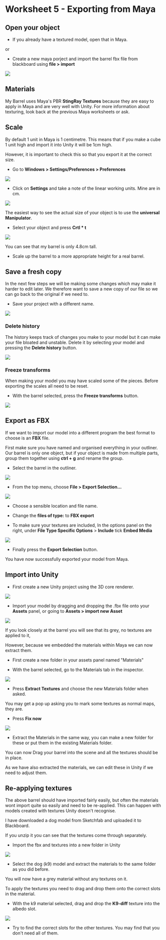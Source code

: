 # Worksheet 5 - Exporting from Maya

## Open your object

- If you already have a textured model, open that in Maya.

or

- Create a new maya porject and import the barrel fbx file from blackboard using **file > import**

![](images/worksheet_6/barrel.png)

## Materials

My Barrel uses Maya's PBR **StingRay Textures** because they are easy to apply in Maya and are  very well with Unity. For more information about texturing, look back at the previous Maya worksheets or ask.

## Scale

By default 1 unit in Maya is 1 centimetre. This means that if you make a cube 1 unit high and import it into Unity it will be 1cm high. 

However, it is important to check this so that you export it at the correct size.

- Go to **Windows > Settings/Preferences > Preferences**

![](images/worksheet_5/preferences.png)

- Click on **Settings** and take a note of the linear working units. Mine are in cm.

![](images/worksheet_6/cm.png)

The easiest way to see the actual size of your object is to use the **universal Manipulator**.

- Select your object and press **Crtl * t**

![](images/worksheet_6/universal_translator.png)

You can see that my barrel is only 4.8cm tall.

- Scale up the barrel to a more appropriate height for a real barrel.


## Save a fresh copy

In the next few steps we will be making some changes which may make it harder to edit later. We therefore want to save a new copy of our file so we can go back to the original if we need to. 

- Save your project with a different name.

![](images/worksheet_5/save_as.png)

### Delete history

The history keeps track of changes you make to your model but it can make your file bloated and unstable. Delete it by selecting your model and pressing the **Delete history** button.

![](images/worksheet_5/delete_history.png)

### Freeze transforms

When making your model you may have scaled some of the pieces. Before exporting the scales all need to be reset.

- With the barrel selected, press the **Freeze transforms** button.

![](images/worksheet_5/freeze.png)

## Export as FBX

If we want to import our model into a different program the best format to choose is an **FBX** file.

First make sure you have named and organised everything in your outliner. Our barrel is only one object, but if your object is made from multiple parts, group them together using **ctrl + g** and rename the group.

- Select the barrel in the outliner.

![](images/worksheet_6/select_barrel.png)

- From the top menu, choose **File > Export Selection...**

![](images/worksheet_5/export_selection.png)

- Choose a sensible location and file name.
- Change the **files of type:** to **FBX export**

- To make sure your textures are included, In the options panel on the right, under **File Type Specific Options** > **Include** tick **Embed Media**

![](images/worksheet_6/embed_media.png)

- Finally press the **Export Selection** button.

You have now successfully exported your model from Maya.

## Import into Unity

- First create a new Unity project using the 3D core renderer.

![](images/worksheet_6/unity1.png)

- Import your model by dragging and dropping the .fbx file onto your **Assets** panel, or going to **Assets > import new Asset**

![](images/worksheet_6/grey_barrel.png)

If you look closely at the barrel you will see that its grey, no textures are applied to it,

However, because we embedded the materials within Maya we can now extract them.

- First create a new folder in your assets panel named "Materials"

- With the barrel selected, go to the Materials tab in the inspector.

![](images/worksheet_6/materials_tab.png)

- Press **Extract Textures** and choose the new Materials folder when asked.

You may get a pop up asking you to mark some textures as normal maps, they are.

- Press **Fix now**

![](images/worksheet_6/fix_now.png)

- Extract the Materials in the same way, you can make a new folder for these or put them in the existing Materials folder.

You can now Drag your barrel into the scene and all the textures should be in place. 

As we have also extracted the materials, we can edit these in Unity if we need to adjust them.

## Re-applying textures

The above barrel should have imported fairly easily, but often the materials wont import quite so easily and need to be re-applied. This can happen with models created with textures Unity doesn't recognise.

I have downloaded a dog model from Sketchfab and uploaded it to Blackboard.

If you unzip it you can see that the textures come through separately.

- Import the fbx and textures into a new folder in Unity

![](images/worksheet_6/imort_dog.png)

- Select the dog (k9) model and extract the materials to the same folder as you did before.

You will now have a grey material without any textures on it. 

To apply the textures you need to drag and drop them onto the correct slots in the material.

- With the k9 material selected, drag and drop the **K9-diff** texture into the albedo slot.

![](images/worksheet_6/albedo.png)

- Try to find the correct slots for the other textures. You may find that you don't need all of them.

